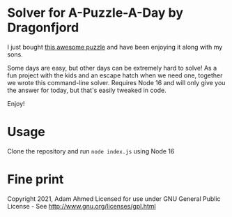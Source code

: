 # Solver for A-Puzzle-A-Day by Dragonfjord

I just bought [this awesome puzzle](https://www.dragonfjord.com/product/a-puzzle-a-day/) and have been enjoying it along with my sons.

Some days are easy, but other days can be extremely hard to solve! As a fun project with the kids and an escape hatch when we need one, together we wrote this command-line solver. Requires Node 16 and will only give you the answer for today, but that's easily tweaked in code.

Enjoy!

# Usage

Clone the repository and run `node index.js` using Node 16

# Fine print

Copyright 2021, Adam Ahmed
Licensed for use under GNU General Public License - See http://www.gnu.org/licenses/gpl.html
